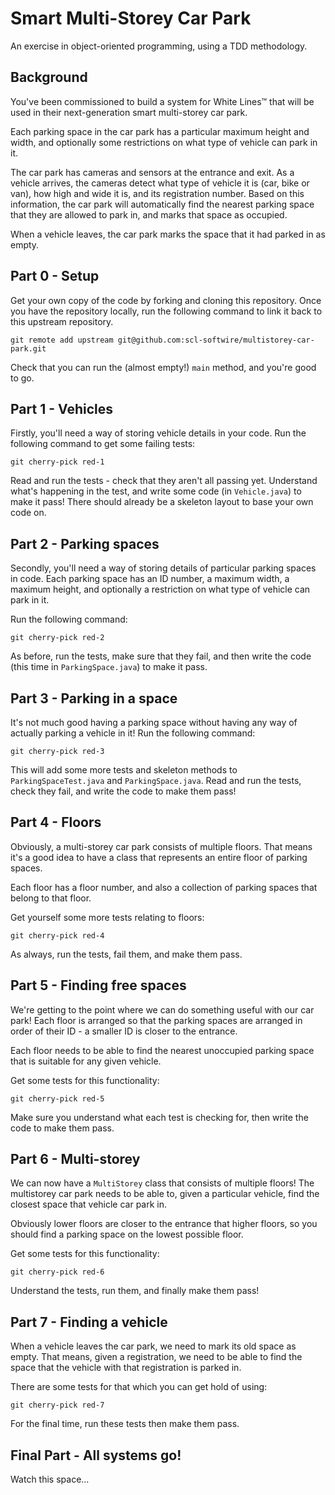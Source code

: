 # Smart Multi-Storey Car Park

An exercise in object-oriented programming, using a TDD methodology.

## Background

You've been commissioned to build a system for White Lines™ that will be used in their next-generation smart multi-storey car park.

Each parking space in the car park has a particular maximum height and width, and optionally some restrictions on what type of vehicle can park in it.

The car park has cameras and sensors at the entrance and exit. As a vehicle arrives, the cameras detect what type of vehicle it is (car, bike or van), how high and wide it is, and its registration number. Based on this information, the car park will automatically find the nearest parking space that they are allowed to park in, and marks that space as occupied.

When a vehicle leaves, the car park marks the space that it had parked in as empty.

## Part 0 - Setup

Get your own copy of the code by forking and cloning this repository. Once you have the repository locally, run the following command to link it back to this upstream repository.

```
git remote add upstream git@github.com:scl-softwire/multistorey-car-park.git
```

Check that you can run the (almost empty!) `main` method, and you're good to go.

## Part 1 - Vehicles

Firstly, you'll need a way of storing vehicle details in your code. Run the following command to get some failing tests:

```
git cherry-pick red-1
```

Read and run the tests - check that they aren't all passing yet. Understand what's happening in the test, and write some code (in `Vehicle.java`) to make it pass! There should already be a skeleton layout to base your own code on.

## Part 2 - Parking spaces

Secondly, you'll need a way of storing details of particular parking spaces in code. Each parking space has an ID number, a maximum width, a maximum height, and optionally a restriction on what type of vehicle can park in it.

Run the following command:

```
git cherry-pick red-2
```

As before, run the tests, make sure that they fail, and then write the code (this time in `ParkingSpace.java`) to make it pass.

## Part 3 - Parking in a space

It's not much good having a parking space without having any way of actually parking a vehicle in it! Run the following command:

```
git cherry-pick red-3
```

This will add some more tests and skeleton methods to `ParkingSpaceTest.java` and `ParkingSpace.java`. Read and run the tests, check they fail, and write the code to make them pass!

## Part 4 - Floors

Obviously, a multi-storey car park consists of multiple floors. That means it's a good idea to have a class that represents an entire floor of parking spaces.

Each floor has a floor number, and also a collection of parking spaces that belong to that floor.

Get yourself some more tests relating to floors:

```
git cherry-pick red-4
```

As always, run the tests, fail them, and make them pass.

## Part 5 - Finding free spaces

We're getting to the point where we can do something useful with our car park! Each floor is arranged so that the parking spaces are arranged in order of their ID - a smaller ID is closer to the entrance.

Each floor needs to be able to find the nearest unoccupied parking space that is suitable for any given vehicle.

Get some tests for this functionality:

```
git cherry-pick red-5
```

Make sure you understand what each test is checking for, then write the code to make them pass.

## Part 6 - Multi-storey

We can now have a `MultiStorey` class that consists of multiple floors! The multistorey car park needs to be able to, given a particular vehicle, find the closest space that vehicle car park in.

Obviously lower floors are closer to the entrance that higher floors, so you should find a parking space on the lowest possible floor.

Get some tests for this functionality:

```
git cherry-pick red-6
```

Understand the tests, run them, and finally make them pass!

## Part 7 - Finding a vehicle

When a vehicle leaves the car park, we need to mark its old space as empty. That means, given a registration, we need to be able to find the space that the vehicle with that registration is parked in.

There are some tests for that which you can get hold of using:

```
git cherry-pick red-7
```

For the final time, run these tests then make them pass.

## Final Part - All systems go!

Watch this space...